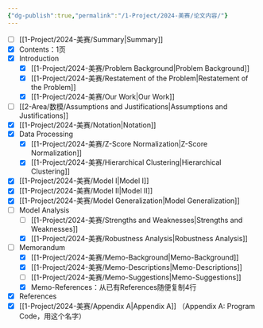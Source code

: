 ```yaml
---
{"dg-publish":true,"permalink":"/1-Project/2024-美赛/论文内容/"}
---
```


- [ ] [[1-Project/2024-美赛/Summary\|Summary]]
- [x] Contents：1页
- [x] Introduction
	- [x] [[1-Project/2024-美赛/Problem Background\|Problem Background]]
	- [x] [[1-Project/2024-美赛/Restatement of the Problem\|Restatement of the Problem]]
	- [x] [[1-Project/2024-美赛/Our Work\|Our Work]]
- [ ] [[2-Area/数模/Assumptions and Justifications\|Assumptions and Justifications]]
- [x] [[1-Project/2024-美赛/Notation\|Notation]]
- [x] Data Processing
	- [x] [[1-Project/2024-美赛/Z-Score Normalization\|Z-Score Normalization]]
	- [x] [[1-Project/2024-美赛/Hierarchical Clustering\|Hierarchical Clustering]]
- [x] [[1-Project/2024-美赛/Model I\|Model I]]
- [x] [[1-Project/2024-美赛/Model II\|Model II]]
- [x] [[1-Project/2024-美赛/Model Generalization\|Model Generalization]]
- [ ] Model Analysis
	- [ ] [[1-Project/2024-美赛/Strengths and Weaknesses\|Strengths and Weaknesses]]
	- [x] [[1-Project/2024-美赛/Robustness Analysis\|Robustness Analysis]]
- [ ] Memorandum
	- [x] [[1-Project/2024-美赛/Memo-Background\|Memo-Background]]
	- [x] [[1-Project/2024-美赛/Memo-Descriptions\|Memo-Descriptions]]
	- [ ] [[1-Project/2024-美赛/Memo-Suggestions\|Memo-Suggestions]]
	- [x] Memo-References：从已有References随便复制4行
- [x] References
- [x] [[1-Project/2024-美赛/Appendix A\|Appendix A]] （Appendix A: Program Code，用这个名字）
